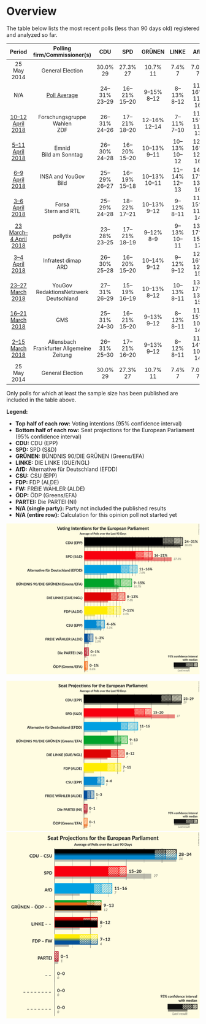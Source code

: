 # Overview

The table below lists the most recent polls (less than 90 days old) registered and analyzed so far.

| Period     | Polling firm/Commissioner(s) | CDU | SPD | GRÜNEN | LINKE | AfD | CSU | FDP | FW | ÖDP | PARTEI |
|:----------:|:----------------------------:|:--:|:--:|:--:|:--:|:--:|:--:|:--:|:--:|:--:|:--:|
| 25 May 2014 | General Election | 30.0% <br> 29 | 27.3% <br> 27 | 10.7% <br> 11 | 7.4% <br> 7 | 7.0% <br> 7 | 5.3% <br> 5 | 3.4% <br> 3 | 1.5% <br> 1 | 0.6% <br> 1 | 0.6% <br> 1 |
| N/A | [Poll Average](average.html) | 24–31% <br> 23–29 | 16–21% <br> 15–20 | 9–15% <br> 8–12 | 8–13% <br> 8–12 | 11–16% <br> 11–16 | 4–6% <br> 4–6 | 7–11% <br> 7–12 | 1–3% <br> 1–3 | 0–1% <br> 0–1 | 0–1% <br> 0–1 |
| [10–12 April 2018](2018-04-12-ForschungsgruppeWahlen.html) | Forschungsgruppe Wahlen <br> ZDF | 26–31% <br> 24–26 | 17–21% <br> 18–20 | 12–16% <br> 12–14 | 7–11% <br> 7–10 | 11–15% <br> 11–13 | 4–6% <br> 5 | 7–10% <br> 7–10 | 1–3% <br> 2–3 | 0–1% <br> 0 | 0–1% <br> 1 |
| [5–11 April 2018](2018-04-11-Emnid.html) | Emnid <br> Bild am Sonntag | 26–30% <br> 24–28 | 16–20% <br> 15–20 | 10–13% <br> 9–11 | 10–13% <br> 10–12 | 12–16% <br> 12–16 | 4–6% <br> 4–6 | 8–10% <br> 8–10 | 1–2% <br> 1–2 | 0–1% <br> 0–1 | 0–1% <br> 0–1 |
| [6–9 April 2018](2018-04-09-INSAandYouGov.html) | INSA and YouGov <br> Bild | 25–29% <br> 26–27 | 16–19% <br> 15–18 | 10–13% <br> 10–11 | 11–14% <br> 12–13 | 14–17% <br> 13–16 | 4–5% <br> 4–5 | 8–10% <br> 7–9 | 1–2% <br> 1–2 | 0–1% <br> 0 | 0–1% <br> 0–1 |
| [3–6 April 2018](2018-04-06-Forsa.html) | Forsa <br> Stern and RTL | 25–29% <br> 24–28 | 18–22% <br> 17–21 | 10–13% <br> 9–12 | 9–12% <br> 8–11 | 11–15% <br> 11–14 | 4–6% <br> 4–6 | 8–11% <br> 7–10 | 1–3% <br> N/A | 0–1% <br> N/A | 0–1% <br> N/A |
| [23 March–4 April 2018](2018-04-04-pollytix.html) | pollytix | 23–28% <br> 23–25 | 17–21% <br> 18–19 | 9–12% <br> 8–9 | 9–13% <br> 10–11 | 13–17% <br> 15–17 | 4–6% <br> 3–5 | 9–12% <br> 8–12 | 1–3% <br> 1–3 | 0–1% <br> 0–1 | 0–2% <br> 1 |
| [3–4 April 2018](2018-04-04-Infratestdimap.html) | Infratest dimap <br> ARD | 26–30% <br> 25–28 | 16–20% <br> 15–20 | 10–14% <br> 9–12 | 9–12% <br> 9–12 | 12–16% <br> 12–15 | 4–6% <br> 3–5 | 8–11% <br> 8–9 | 1–2% <br> 1–2 | 0–1% <br> 0–1 | 0–1% <br> 1 |
| [23–27 March 2018](2018-03-27-YouGov.html) | YouGov <br> RedaktionsNetzwerk Deutschland | 27–31% <br> 26–29 | 15–19% <br> 16–19 | 10–13% <br> 8–12 | 10–13% <br> 8–11 | 13–17% <br> 13–15 | 4–6% <br> 5–6 | 7–9% <br> 7–10 | 1–2% <br> 1–2 | 0–1% <br> 0–1 | 0–1% <br> 1 |
| [16–21 March 2018](2018-03-21-GMS.html) | GMS | 25–31% <br> 24–30 | 16–21% <br> 15–20 | 9–13% <br> 9–12 | 8–12% <br> 8–11 | 11–15% <br> 10–14 | 4–7% <br> 4–6 | 8–12% <br> 8–11 | N/A <br> N/A | N/A <br> N/A | N/A <br> N/A |
| [2–15 March 2018](2018-03-15-Allensbach.html) | Allensbach <br> Frankfurter Allgemeine Zeitung | 26–31% <br> 25–30 | 17–21% <br> 16–20 | 9–13% <br> 9–12 | 8–12% <br> 8–11 | 11–14% <br> 10–14 | 4–7% <br> 4–6 | 8–12% <br> 8–11 | N/A <br> N/A | N/A <br> N/A | N/A <br> N/A |
| 25 May 2014 | General Election | 30.0% <br> 29 | 27.3% <br> 27 | 10.7% <br> 11 | 7.4% <br> 7 | 7.0% <br> 7 | 5.3% <br> 5 | 3.4% <br> 3 | 1.5% <br> 1 | 0.6% <br> 1 | 0.6% <br> 1 |

Only polls for which at least the sample size has been published are included in the table above.

**Legend:**
+ **Top half of each row:** Voting intentions (95% confidence interval)
+ **Bottom half of each row:** Seat projections for the European Parliament (95% confidence interval)
+ **CDU:** CDU (EPP)
+ **SPD:** SPD (S&D)
+ **GRÜNEN:** BÜNDNIS 90/DIE GRÜNEN (Greens/EFA)
+ **LINKE:** DIE LINKE (GUE/NGL)
+ **AfD:** Alternative für Deutschland (EFDD)
+ **CSU:** CSU (EPP)
+ **FDP:** FDP (ALDE)
+ **FW:** FREIE WÄHLER (ALDE)
+ **ÖDP:** ÖDP (Greens/EFA)
+ **PARTEI:** Die PARTEI (NI)
+ **N/A (single party):** Party not included the published results
+ **N/A (entire row):** Calculation for this opinion poll not started yet


![Graph with voting intentions not yet produced](average.png "Voting Intentions")

![Graph with seats not yet produced](average-seats.png "Seats")
![Graph with coalitions seats not yet produced](average-coalitions-seats.png "Coalitions Seats")
